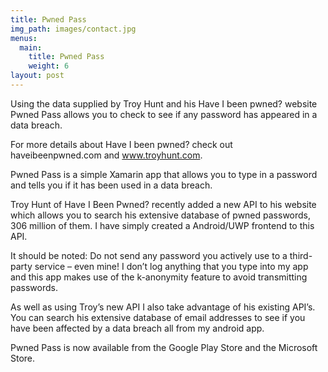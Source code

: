 ```yaml
---
title: Pwned Pass
img_path: images/contact.jpg
menus:
  main:
    title: Pwned Pass
    weight: 6
layout: post
---
```


Using the data supplied by Troy Hunt and his Have I been pwned? website Pwned Pass allows you to check to see if any password has appeared in a data breach.

For more details about Have I been pwned? check out haveibeenpwned.com and www.troyhunt.com.

Pwned Pass is a simple Xamarin app that allows you to type in a password and tells you if it has been used in a data breach.

Troy Hunt of Have I Been Pwned? recently added a new API to his website which allows you to search his extensive database of pwned passwords, 306 million of them. I have simply created a Android/UWP frontend to this API.

It should be noted: Do not send any password you actively use to a third-party service – even mine! I don’t log anything that you type into my app and this app makes use of the k-anonymity feature to avoid transmitting passwords.

As well as using Troy’s new API I also take advantage of his existing API’s. You can search his extensive database of email addresses to see if you have been affected by a data breach all from my android app.

Pwned Pass is now available from the Google Play Store and the Microsoft Store.